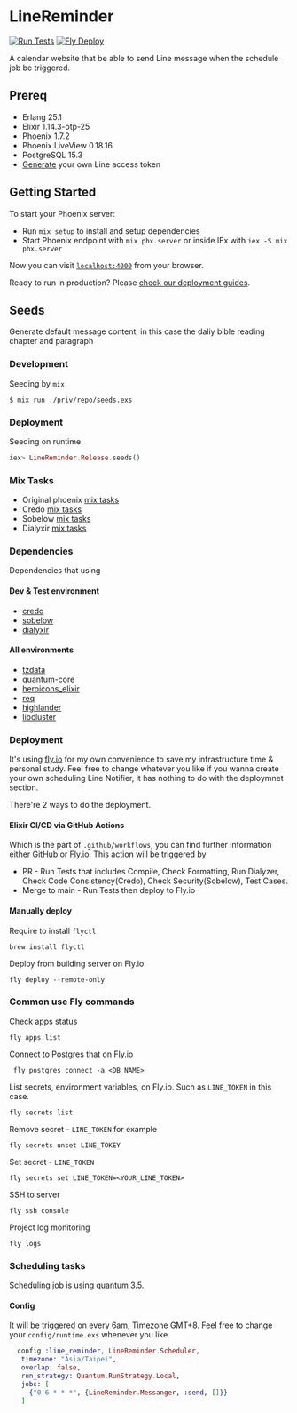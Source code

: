 # LineReminder
[![Run Tests](https://github.com/denielchiang/line_reminder/actions/workflows/elixir.yaml/badge.svg)](https://github.com/denielchiang/line_reminder/actions/workflows/elixir.yaml) [![Fly Deploy](https://github.com/denielchiang/line_reminder/actions/workflows/fly.yaml/badge.svg)](https://github.com/denielchiang/line_reminder/actions/workflows/fly.yaml)

A calendar website that be able to send Line message when the schedule job be triggered.

## Prereq

  - Erlang 25.1
  - Elixir 1.14.3-otp-25
  - Phoenix 1.7.2
  - Phoenix LiveView 0.18.16
  - PostgreSQL 15.3
  - [Generate](https://notify-bot.line.me/my/) your own Line access token

## Getting Started

To start your Phoenix server:

  * Run `mix setup` to install and setup dependencies
  * Start Phoenix endpoint with `mix phx.server` or inside IEx with `iex -S mix phx.server`

Now you can visit [`localhost:4000`](http://localhost:4000) from your browser.

Ready to run in production? Please [check our deployment guides](https://hexdocs.pm/phoenix/deployment.html).

## Seeds

Generate default message content, in this case the daliy bible reading chapter and paragraph

### Development
Seeding by `mix`
```Shell
$ mix run ./priv/repo/seeds.exs
```
### Deployment
Seeding on runtime
```Elixir
iex> LineReminder.Release.seeds()
```

### Mix Tasks
- Original phoenix [mix tasks](https://hexdocs.pm/phoenix/1.7.2/mix_tasks.html)
- Credo [mix tasks](https://hexdocs.pm/credo/mix_tasks.html)
- Sobelow [mix tasks](https://hexdocs.pm/sobelow/Mix.Tasks.Sobelow.html#module-command-line-options)
- Dialyxir [mix tasks](https://hexdocs.pm/dialyxir/readme.html#usage)

### Dependencies
Dependencies that using

#### Dev & Test environment
- [credo](https://github.com/rrrene/credo)
- [sobelow](https://github.com/nccgroup/sobelow)
- [dialyxir](https://github.com/jeremyjh/dialyxir)

#### All environments
- [tzdata](https://github.com/lau/tzdata)
- [quantum-core](https://github.com/quantum-elixir/quantum-core)
- [heroicons_elixir](https://github.com/mveytsman/heroicons_elixir)
- [req](https://github.com/wojtekmach/req)
- [highlander](https://hexdocs.pm/highlander/Highlander.html#content)
- [libcluster](https://github.com/bitwalker/libcluster)
 
### Deployment
It's using [fly.io](https://fly.io) for my own convenience to save my infrastructure time & personal study. Feel free to change whatever you like if you wanna create your own scheduling Line Notifier, it has nothing to do with the deploymnet section.

There're 2 ways to do the deployment.

#### Elixir CI/CD via GitHub Actions
Which is the part of `.github/workflows`, you can find further information either [GitHub](https://github.com/features/actions) or [Fly.io](https://fly.io/docs/elixir/advanced-guides/github-actions-elixir-ci-cd/). 
This action will be triggered by
- PR - Run Tests that includes Compile, Check Formatting, Run Dialyzer, Check Code Consistency(Credo), Check Security(Sobelow), Test Cases.
- Merge to main - Run Tests then deploy to Fly.io

#### Manually deploy
Require to install `flyctl`
```Shell
brew install flyctl
```
Deploy from building server on Fly.io
```Shell
fly deploy --remote-only
```

### Common use Fly commands
Check apps status
```Shell
fly apps list
```
Connect to Postgres that on Fly.io
```Shell
 fly postgres connect -a <DB_NAME>
 ```
 List secrets, environment variables, on Fly.io. Such as `LINE_TOKEN` in this case.
 ```Shell
 fly secrets list
 ```
 Remove secret - `LINE_TOKEN` for example
 ```Shell
 fly secrets unset LINE_TOKEY
 ```
 Set secret - `LINE_TOKEN`
 ```Shell
 fly secrets set LINE_TOKEN=<YOUR_LINE_TOKEN>
 ```
 SSH to server
 ```Shell
 fly ssh console
 ```
 Project log monitoring
 ```Shell
 fly logs
 ```
 
 ### Scheduling tasks
 Scheduling job is using [quantum 3.5](https://hexdocs.pm/quantum/readme.html).
 
 #### Config
 It will be triggered on every 6am, Timezone GMT+8.
 Feel free to change your `config/runtime.exs` whenever you like.
 ```Elixir
   config :line_reminder, LineReminder.Scheduler,
    timezone: "Asia/Taipei",
    overlap: false,
    run_strategy: Quantum.RunStrategy.Local,
    jobs: [
      {"0 6 * * *", {LineReminder.Messanger, :send, []}}
    ]
```
